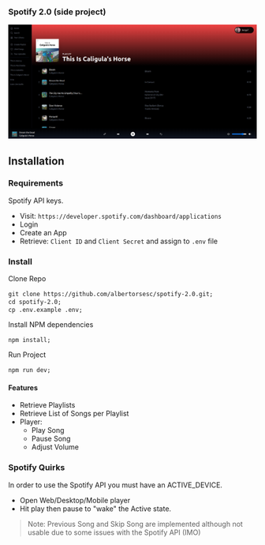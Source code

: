 ### Spotify 2.0 (side project)

![](https://github.com/albertorsesc/spotify-2.0/blob/master/public/spotify-demo.png)

## Installation

### Requirements

Spotify API keys.

* Visit: `https://developer.spotify.com/dashboard/applications`
* Login
* Create an App
* Retrieve: `Client ID` and `Client Secret` and assign to `.env` file

### Install

Clone Repo

```shell
git clone https://github.com/albertorsesc/spotify-2.0.git;
cd spotify-2.0;
cp .env.example .env;
```

Install NPM dependencies

```shell
npm install;
```

Run Project

```shell
npm run dev;
```


#### Features

* Retrieve Playlists
* Retrieve List of Songs per Playlist
* Player:
  * Play Song
  * Pause Song
  * Adjust Volume

### Spotify Quirks

In order to use the Spotify API you must have an ACTIVE_DEVICE.

* Open Web/Desktop/Mobile player
* Hit play then pause to "wake" the Active state.

>Note: Previous Song and Skip Song are implemented although not usable due to some issues with the Spotify API (IMO)

